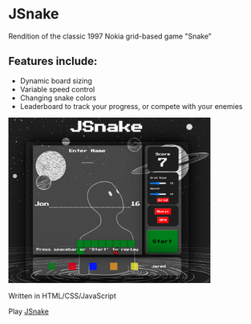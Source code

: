 <h1>JSnake</h1>

<p>Rendition of the classic 1997 Nokia grid-based game "Snake"</p>

<h2>Features include:</h2>

 <ul>
    <li>Dynamic board sizing</li>
    <li>Variable speed control</li>
    <li>Changing snake colors</li>
    <li>Leaderboard to track your progress, or compete with your enemies</li>
 </ul>

<img src = "images/example.png" width=80%>
<p>Written in HTML/CSS/JavaScript</p>

Play [JSnake](https://cannatajon.github.io/JSnake/)
